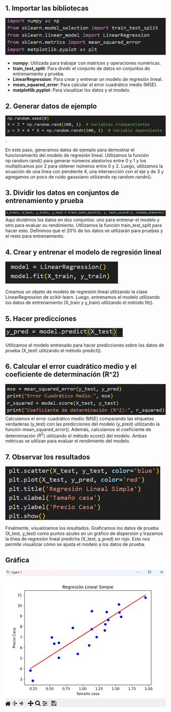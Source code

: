 ## 1. Importar las bibliotecas

![](resources/librerias.png)

- **numpy**: Utilizada para trabajar con matrices y operaciones numéricas.
- **train_test_split**: Para dividir el conjunto de datos en conjuntos de entrenamiento y prueba.
- **LinearRegression**: Para crear y entrenar un modelo de regresión lineal.
- **mean_squared_error**: Para calcular el error cuadrático medio (MSE).
- **matplotlib.pyplot**: Para visualizar los datos y el modelo.

## 2. Generar datos de ejemplo

![](resources/generacion-datos.png).

En este paso, generamos datos de ejemplo para demostrar el funcionamiento del modelo de regresión lineal. Utilizamos la función np.random.rand() para generar números aleatorios entre 0 y 1 y los multiplicamos por 2 para obtener números entre 0 y 2. Luego, utilizamos la ecuación de una línea con pendiente 4, una intersección con el eje y de 3 y agregamos un poco de ruido gaussiano utilizando np.random.randn().

## 3. Dividir los datos en conjuntos de entrenamiento y prueba
![](resources/crear-datos.png)
Aquí dividimos los datos en dos conjuntos: uno para entrenar el modelo y otro para evaluar su rendimiento. Utilizamos la función train_test_split para hacer esto. Definimos que el 20% de los datos se utilizarán para pruebas y el resto para entrenamiento.

## 4. Crear y entrenar el modelo de regresión lineal
![](resources/entrenar-modelo.png).

Creamos un objeto de modelo de regresión lineal utilizando la clase LinearRegression de scikit-learn. Luego, entrenamos el modelo utilizando los datos de entrenamiento (X_train y y_train) utilizando el método fit().

## 5. Hacer predicciones
![](resources/realizar-predicciones.png).

Utilizamos el modelo entrenado para hacer predicciones sobre los datos de prueba (X_test) utilizando el método predict().

## 6. Calcular el error cuadrático medio y el coeficiente de determinación (R^2)
![](resources/calcular-error.png)
Calculamos el error cuadrático medio (MSE) comparando las etiquetas verdaderas (y_test) con las predicciones del modelo (y_pred) utilizando la función mean_squared_error(). Además, calculamos el coeficiente de determinación ($R^2$) utilizando el método score() del modelo. Ambas métricas se utilizan para evaluar el rendimiento del modelo.

## 7. Observar los resultados
![](resources/ver-resultados.png)

Finalmente, visualizamos los resultados. Graficamos los datos de prueba (X_test, y_test) como puntos azules en un gráfico de dispersión y trazamos la línea de regresión lineal predicha (X_test, y_pred) en rojo. Esto nos permite visualizar cómo se ajusta el modelo a los datos de prueba.

## Gráfica
![](resources/grafica.png)
